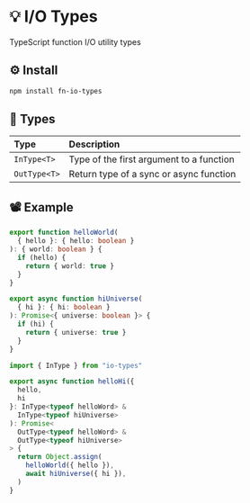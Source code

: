 # 💡 I/O Types

TypeScript function I/O utility types

## ⚙️ Install

```bash
npm install fn-io-types
```

## 👻 Types

| Type | Description |
| :--- | :--- |
| `InType<T>` | Type of the first argument to a function |
| `OutType<T>` | Return type of a sync or async function |

## 📽️ Example

```typescript
export function helloWorld(
  { hello }: { hello: boolean }
): { world: boolean } {
  if (hello) {
    return { world: true }
  }
}

export async function hiUniverse(
  { hi }: { hi: boolean }
): Promise<{ universe: boolean }> {
  if (hi) {
    return { universe: true }
  }
}

import { InType } from "io-types"

export async function helloHi({
  hello,
  hi
}: InType<typeof helloWord> &
  InType<typeof hiUniverse>
): Promise<
  OutType<typeof helloWord> &
  OutType<typeof hiUniverse>
> {
  return Object.assign(
    helloWorld({ hello }),
    await hiUniverse({ hi }),
  )
}
```